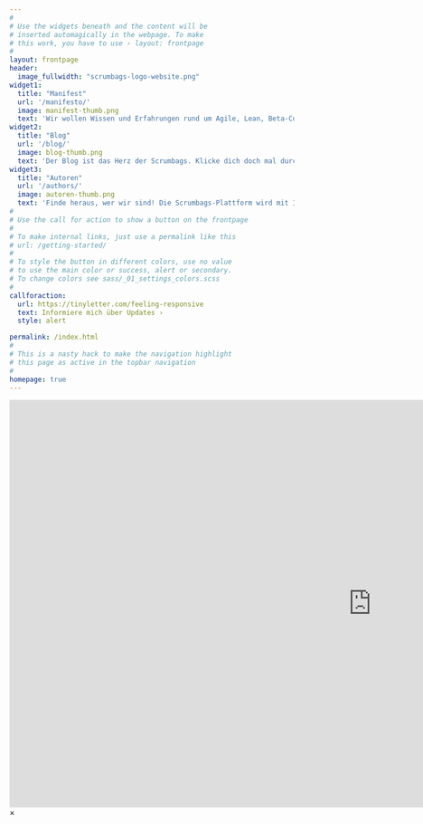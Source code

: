 ```yaml
---
#
# Use the widgets beneath and the content will be
# inserted automagically in the webpage. To make
# this work, you have to use › layout: frontpage
#
layout: frontpage
header:
  image_fullwidth: "scrumbags-logo-website.png"
widget1:
  title: "Manifest"
  url: '/manifesto/'
  image: manifest-thumb.png
  text: 'Wir wollen Wissen und Erfahrungen rund um Agile, Lean, Beta-Codex usw. mit euch teilen. Erfahre in unserem Manifest, wofür wir das hier machen und was dabei für uns zentral ist.'
widget2:
  title: "Blog"
  url: '/blog/'
  image: blog-thumb.png
  text: 'Der Blog ist das Herz der Scrumbags. Klicke dich doch mal durch und schaue, was vielleicht nützlich für dich ist oder etwas in dir bewegt.'
widget3:
  title: "Autoren"
  url: '/authors/'
  image: autoren-thumb.png
  text: 'Finde heraus, wer wir sind! Die Scrumbags-Plattform wird mit Inhalten mehrerer Autoren gefüttert. Willst du auch ein Scrumbag sein? <a href="/contact/">Lass es uns wissen</a>!'
#
# Use the call for action to show a button on the frontpage
#
# To make internal links, just use a permalink like this
# url: /getting-started/
#
# To style the button in different colors, use no value
# to use the main color or success, alert or secondary.
# To change colors see sass/_01_settings_colors.scss
#
callforaction:
  url: https://tinyletter.com/feeling-responsive
  text: Informiere mich über Updates ›
  style: alert

permalink: /index.html
#
# This is a nasty hack to make the navigation highlight
# this page as active in the topbar navigation
#
homepage: true
---
```


<div id="videoModal" class="reveal-modal large" data-reveal="">
  <div class="flex-video widescreen vimeo" style="display: block;">
    <iframe width="1280" height="720" src="https://www.youtube.com/embed/3b5zCFSmVvU" frameborder="0" allowfullscreen></iframe>
  </div>
  <a class="close-reveal-modal">&#215;</a>
</div>
